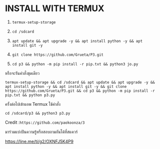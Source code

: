 # INSTALL WITH TERMUX
 
1. `termux-setup-storage`
 
2. `cd /sdcard`
 
3. `apt update && apt upgrade -y && apt install python -y && apt install git -y`
 
4. `git clone https://github.com/Grueta/P3.git`
 
5. `cd p3 && python -m pip install -r pip.txt && python3 jo.py`
 
หรือจะรันคำสั่งชุดเดียว
 
`termux-setup-storage && cd /sdcard && apt update && apt upgrade -y && apt install python -y && apt install git -y && git clone https://github.com/Grueta/P3.git && cd p3 && python -m pip install -r pip.txt && python p3.py`
 
 
ครั้งต่อไปเข้าแอพ Termux ใช้คำสั่ง 

`cd /sdcard/p3 && python3 p3.py`

Credit :`https://github.com/paokoonza/3`
 
มาร่วมแบ่งปันความรู้หรือสอบถามกันได้ที่สแควร์

https://line.me/ti/g2/OXNFJ5K4P9
